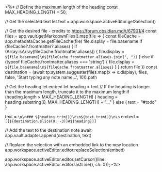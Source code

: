 <%*
// Define the maximum length of the heading
const MAX_HEADING_LENGTH = 50;


// Get the selected text
let text = app.workspace.activeEditor.getSelection()

// Get the desired file - credits to https://forum.obsidian.md/t/67901/4
const files = app.vault.getMarkdownFiles().map(file => {
  const fileCache = app.metadataCache.getFileCache(file)
  file.display = file.basename
  if (fileCache?.frontmatter?.aliases) {
    if (Array.isArray(fileCache.frontmatter.aliases)) {
      file.display = `${file.basename}\n${fileCache.frontmatter.aliases.join(", ")}`
    } else if (typeof fileCache.frontmatter.aliases === 'string') {
      file.display = `${file.basename}\n${fileCache.frontmatter.aliases}`
    }
  }
  return file
})
const destination = (await tp.system.suggester(files.map(x => x.display), files, false, 'Start typing any note name...', 10)).path

// Get the heading
let embed
let heading = text
// If the heading is longer than the maximum length, truncate it to the maximum length
if (heading.length > MAX_HEADING_LENGTH) {
    heading = heading.substring(0, MAX_HEADING_LENGTH) + "..."
} else {
	text = "#todo"
}

text = `\n\n### ${heading.trim()}\n\n${text.trim()}\n\n`
embed = `[[${destination.slice(0, -3)}#${heading}]]`

// Add the text to the destination note
await app.vault.adapter.append(destination, text)

// Replace the selection with an embedded link to the new location
app.workspace.activeEditor.editor.replaceSelection(embed)

app.workspace.activeEditor.editor.setCursor({line: app.workspace.activeEditor.editor.lastLine(), ch: 0});
-%>
